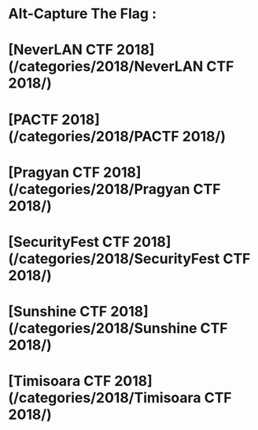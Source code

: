 Alt-Capture The Flag :
======

# [NeverLAN CTF 2018](/categories/2018/NeverLAN CTF 2018/)
# [PACTF 2018](/categories/2018/PACTF 2018/)
# [Pragyan CTF 2018](/categories/2018/Pragyan CTF 2018/)
# [SecurityFest CTF 2018](/categories/2018/SecurityFest CTF 2018/)
# [Sunshine CTF 2018](/categories/2018/Sunshine CTF 2018/)
# [Timisoara CTF 2018](/categories/2018/Timisoara CTF 2018/)
